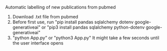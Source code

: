 Automatic labelling of new publications from pubmed

1. Download .txt file from pubmed
2. Before first use, run "pip install pandas sqlalchemy dotenv google-generativeai" or "pip3 install pandas sqlalchemy python-dotenv google-generativeai"
3. "python App.py" or "python3 App.py"
   It might take a few seconds until the user interface opens
